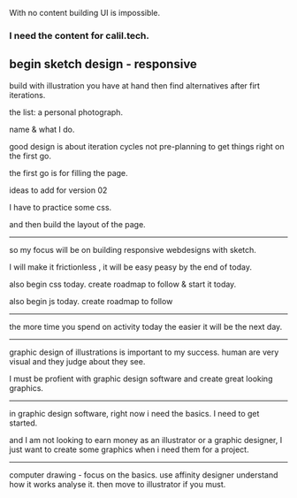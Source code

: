 With no content building UI  is impossible. 


### I need the content for calil.tech.

## begin sketch design - responsive

build with illustration you have at hand then find alternatives after firt iterations.

the list:
a personal photograph.

name & what I do.  

good design is about iteration cycles not pre-planning to get things right on the first go.

the first go is for filling the page.

ideas to add for version 02

I have to practice some css. 

and then build the layout of the page. 

---
so my focus will be on building responsive webdesigns with sketch.

I will make it frictionless , it will be easy peasy by the end of today.

also begin css today.  create roadmap to follow & start it today. 

also begin js today.  create roadmap to follow 

---
the more time you spend on activity today the easier it will be the next day.

---
graphic design of illustrations is important to my success.  human are very visual and they judge about they see.

I must be profient with graphic design software and create great looking graphics.

---
in graphic design software, right now i need the basics. I need to get started. 

and I am not looking to earn money as an illustrator or a graphic designer, I just want to create some graphics when i need them for a project.

---

computer drawing - focus on the basics. use affinity designer understand how it works analyse it. then move to illustrator if you must.